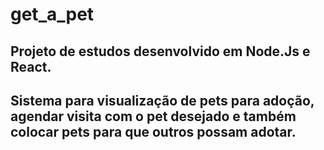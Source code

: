 # get_a_pet

## Projeto de estudos desenvolvido em Node.Js e React. 
## Sistema para visualização de pets para adoção, agendar visita com o pet desejado e também colocar pets para que outros possam adotar.

